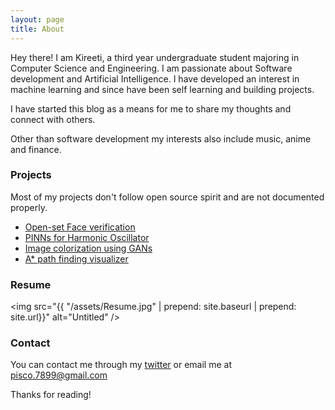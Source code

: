 ```yaml
---
layout: page
title: About
---
```


Hey there! I am Kireeti, a third year undergraduate student majoring in Computer Science and Engineering. I am passionate about Software development and Artificial Intelligence. I have developed an interest in machine learning and since have been self learning and building projects.

I have started this blog as a means for me to share my thoughts and connect with others.

Other than software development my interests also include music, anime and finance.

### Projects

Most of my projects don't follow open source spirit and are not documented properly.

* [Open-set Face verification](https://github.com/kir-7/Openset-Face-Verification)
* [PINNs for Harmonic Oscillator](https://github.com/kir-7/HarmonicOscillator)
* [Image colorization using GANs](https://github.com/kir-7/Image-Colorization)
* [A* path finding visualizer](https://github.com/kir-7/A_star-pathfinding)

### Resume

<img src="{{ "/assets/Resume.jpg" | prepend: site.baseurl | prepend: site.url}}" alt="Untitled" />
<!-- <a href="{{ "/assets/Resume.jpg" | prepend: site.baseurl | prepend: site.url}}" download="Resume_Kireeti">Download</a> -->

### Contact

You can contact me through my [twitter](https://twitter.com/kireeti___) or email me at pisco.7899@gmail.com

Thanks for reading!
